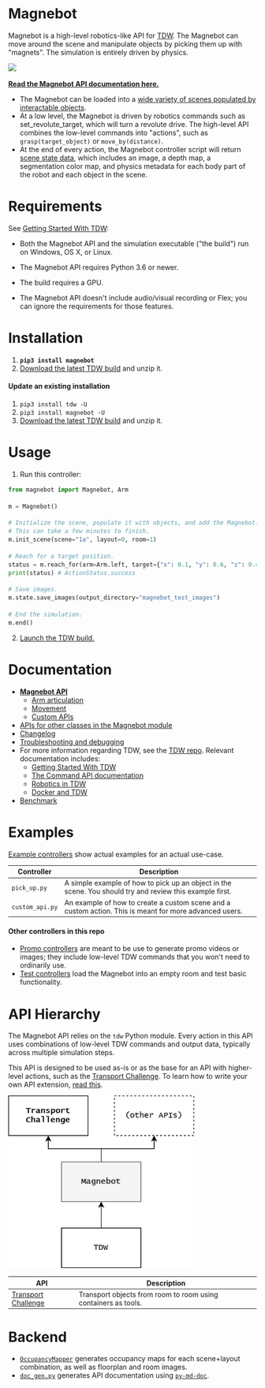 # Magnebot

Magnebot is a high-level robotics-like API for [TDW](https://github.com/threedworld-mit/tdw). The Magnebot can move around the scene and manipulate objects by picking them up with "magnets". The simulation is entirely driven by physics.

<img src="https://raw.githubusercontent.com/alters-mit/magnebot/main/doc/images/reach_high.gif" />

**[Read the Magnebot API documentation here.](https://github.com/alters-mit/magnebot/blob/main/doc/api/magnebot_controller.md)**

- The Magnebot can be loaded into a [wide variety of scenes populated by interactable objects](https://github.com/alters-mit/magnebot/tree/main/doc/images/floorplans). 
- At a low level, the Magnebot is driven by robotics commands such as set_revolute_target, which will turn a revolute drive. The high-level API combines the low-level commands into "actions", such as `grasp(target_object)` or `move_by(distance)`.
- At the end of every action, the Magnebot controller script will return [scene state data](https://github.com/alters-mit/magnebot/blob/main/doc/scene_state.md), which includes an image, a depth map, a segmentation color map, and physics metadata for each body part of the robot and each object in the scene.

# Requirements

See [Getting Started With TDW](https://github.com/threedworld-mit/tdw/blob/master/Documentation/getting_started.md#Requirements):

- Both the Magnebot API and the simulation executable ("the build") run on Windows, OS X, or Linux.

- The Magnebot API requires Python 3.6 or newer.
- The build requires a GPU.
- The Magnebot API doesn't include audio/visual recording or Flex; you can ignore the requirements for those features.

# Installation 

1. **`pip3 install magnebot`**
2. [Download the latest TDW build](https://github.com/threedworld-mit/tdw/releases/latest) and unzip it.

#### Update an existing installation

1. `pip3 install tdw -U`
2. `pip3 install magnebot -U`
3. [Download the latest TDW build](https://github.com/threedworld-mit/tdw/releases/latest) and unzip it.

# Usage

1. Run this controller:

```python
from magnebot import Magnebot, Arm

m = Magnebot()

# Initialize the scene, populate it with objects, and add the Magnebot.
# This can take a few minutes to finish.
m.init_scene(scene="1a", layout=0, room=1)

# Reach for a target position.
status = m.reach_for(arm=Arm.left, target={"x": 0.1, "y": 0.6, "z": 0.4}, absolute=False)
print(status) # ActionStatus.success

# Save images.
m.state.save_images(output_directory="magnebot_test_images")

# End the simulation.
m.end()
```

2. [Launch the TDW build.](https://github.com/threedworld-mit/tdw/blob/master/Documentation/getting_started.md)

# Documentation

- **[Magnebot API](https://github.com/alters-mit/magnebot/blob/main/doc/api/magnebot_controller.md)**
  - [Arm articulation](https://github.com/alters-mit/magnebot/blob/main/doc/arm_articulation.md)
  - [Movement](https://github.com/alters-mit/magnebot/blob/main/doc/movement.md)
  - [Custom APIs](https://github.com/alters-mit/magnebot/blob/main/doc/custom_apis.md)
- [APIs for other classes in the Magnebot module](https://github.com/alters-mit/magnebot/tree/main/doc/api)
- [Changelog](https://github.com/alters-mit/magnebot/blob/main/doc/changelog.md)
- [Troubleshooting and debugging](https://github.com/alters-mit/magnebot/blob/main/doc/troubleshooting.md)
- For more information regarding TDW, see the [TDW repo](https://github.com/threedworld-mit/tdw/). Relevant documentation includes:
  - [Getting Started With TDW](https://github.com/threedworld-mit/tdw/blob/master/Documentation/getting_started.md) 
  - [The Command API documentation](https://github.com/threedworld-mit/tdw/blob/master/Documentation/api/command_api.md)
  - [Robotics in TDW](https://github.com/threedworld-mit/tdw/blob/master/Documentation/misc_frontend/robots.md)
  - [Docker and TDW](https://github.com/threedworld-mit/tdw/blob/master/Documentation/Docker/docker.md)
- [Benchmark](https://github.com/alters-mit/magnebot/blob/main/doc/benchmark.md)

# Examples

[Example controllers](https://github.com/alters-mit/magnebot/tree/main/controllers/examples) show actual examples for an actual use-case.

| Controller      | Description                                                  |
| --------------- | ------------------------------------------------------------ |
| `pick_up.py`    | A simple example of how to pick up an object in the scene. You should try and review this example first. |
| `custom_api.py` | An example of how to create a custom scene and a custom action. This is meant for more advanced users. |

#### Other controllers in this repo

- [Promo controllers](https://github.com/alters-mit/magnebot/tree/main/controllers/promos) are meant to be use to generate promo videos or images; they include low-level TDW commands that you won't need to ordinarily use.
- [Test controllers](https://github.com/alters-mit/magnebot/tree/main/controllers/tests) load the Magnebot into an empty room and test basic functionality.

# API Hierarchy

The Magnebot API relies on the `tdw` Python module.  Every action in this API uses combinations of low-level TDW commands and output data, typically across multiple simulation steps.

This API is designed to be used as-is or as the base for an API with higher-level actions, such as the [Transport Challenge](https://github.com/alters-mit/transport_challenge). To learn how to write your own API extension, [read this](https://github.com/alters-mit/magnebot/blob/main/doc/custom_apis.md).

<img src="https://raw.githubusercontent.com/alters-mit/magnebot/main/doc/images/api_hierarchy.png" style="zoom:67%;" />

| API                                                          | Description                                                  |
| ------------------------------------------------------------ | ------------------------------------------------------------ |
| [Transport Challenge](https://github.com/alters-mit/transport_challenge) | Transport objects from room to room using containers as tools. |

# Backend

- [`OccupancyMapper`](https://github.com/alters-mit/magnebot/blob/main/util/occupancy_mapper.py) generates occupancy maps for each scene+layout combination, as well as floorplan and room images.
- [`doc_gen.py`](https://github.com/alters-mit/magnebot/blob/main/util/doc_gen.py) generates API documentation using [`py-md-doc`](https://pypi.org/project/py-md-doc/).
